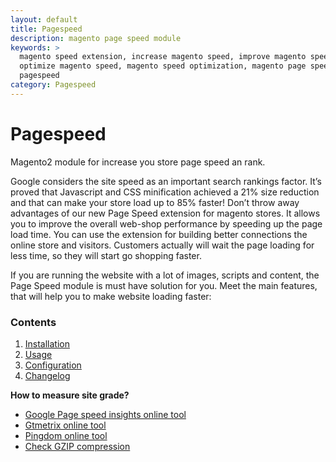 ```yaml
---
layout: default
title: Pagespeed
description: magento page speed module
keywords: >
  magento speed extension, increase magento speed, improve magento speed,
  optimize magento speed, magento speed optimization, magento page speed module,
  pagespeed
category: Pagespeed
---
```


# Pagespeed

Magento2 module for increase you store page speed an rank.

Google considers the site speed as an important search rankings factor. It’s proved that Javascript and CSS minification achieved a 21% size reduction and that can make your store load up to 85% faster! Don’t throw away advantages of our new Page Speed extension for magento stores. It allows you to improve the overall web-shop performance by speeding up the page load time. You can use the extension for building better connections the online store and visitors. Customers actually will wait the page loading for less time, so they will start go shopping faster.

If you are running the website with a lot of images, scripts and content, the Page Speed module is must have solution for you. Meet the main features, that will help you to make website loading faster:

### Contents

1. [Installation](installation/)
2. [Usage](usage/)
3. [Configuration](configuration/)
4. [Changelog](changelog/)

**How to measure site grade?**

*   [Google Page speed insights online tool](https://developers.google.com/speed/pagespeed/insights)
*   [Gtmetrix online tool](http://gtmetrix.com)
*   [Pingdom online tool](http://tools.pingdom.com)
*   [Check GZIP compression](https://checkgzipcompression.com/)